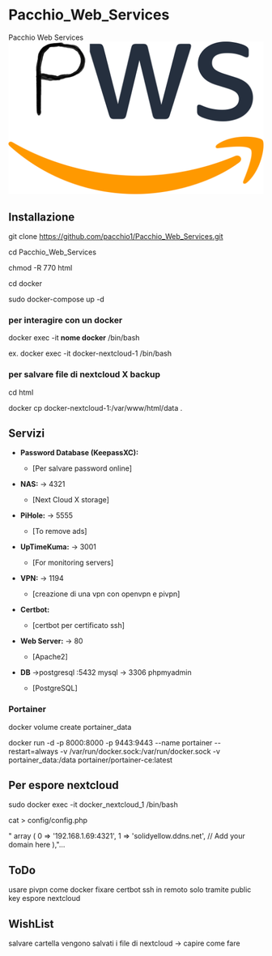 # Pacchio_Web_Services

Pacchio Web Services
![pws](pwsLogo.png)

## Installazione

git clone <https://github.com/pacchio1/Pacchio_Web_Services.git>

cd Pacchio_Web_Services

chmod -R 770 html

cd docker

sudo docker-compose up -d

### per interagire con un docker

docker exec -it **nome docker** /bin/bash

ex. docker exec -it docker-nextcloud-1 /bin/bash

### per salvare file di nextcloud X backup

cd html

docker cp docker-nextcloud-1:/var/www/html/data .

## Servizi

- **Password Database (KeepassXC):**

  - [Per salvare password online]

- **NAS:** -> 4321

  - [Next Cloud X storage]

- **PiHole:** -> 5555

  - [To remove ads]

- **UpTimeKuma:** -> 3001
  - [For monitoring servers]

<!-- - **pfSense:**
  - [firewall e router open-source] -->

- **VPN:** -> 1194

  - [creazione di una vpn con openvpn e pivpn]

- **Certbot:**

  - [certbot per certificato ssh]

- **Web Server:** -> 80

  - [Apache2]

- **DB** ->postgresql :5432 mysql -> 3306 phpmyadmin

  - [PostgreSQL]

### Portainer

docker volume create portainer_data

docker run -d -p 8000:8000 -p 9443:9443 --name portainer --restart=always -v /var/run/docker.sock:/var/run/docker.sock -v portainer_data:/data portainer/portainer-ce:latest

## Per espore nextcloud

sudo docker exec -it docker_nextcloud_1 /bin/bash

cat > config/config.php

" array (
0 => '192.168.1.69:4321',
1 => 'solidyellow.ddns.net', // Add your domain here
),"...

## ToDo

usare pivpn come docker
fixare certbot
ssh in remoto solo tramite public key
espore nextcloud

## WishList

salvare cartella vengono salvati i file di nextcloud -> capire come fare
